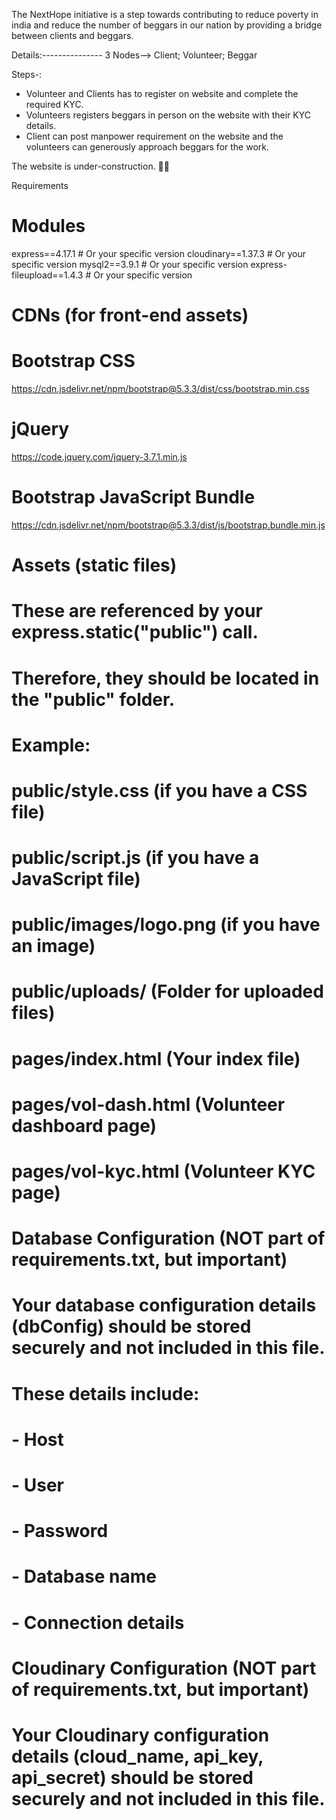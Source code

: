 The NextHope initiative is a step towards contributing to reduce poverty in india and reduce the number of beggars in our nation by providing a bridge between clients and beggars.

Details:---------------
3 Nodes--> Client; Volunteer; Beggar


Steps-:
- Volunteer and Clients has to register on website and complete the required KYC.
- Volunteers registers beggars in person on the website with their KYC details.
- Client can post manpower requirement on the website and the volunteers can generously approach beggars for the work.


The website is under-construction. 🚧🚧


Requirements
# Modules
express==4.17.1  # Or your specific version
cloudinary==1.37.3 # Or your specific version
mysql2==3.9.1 # Or your specific version
express-fileupload==1.4.3 # Or your specific version

# CDNs (for front-end assets)
# Bootstrap CSS
https://cdn.jsdelivr.net/npm/bootstrap@5.3.3/dist/css/bootstrap.min.css

# jQuery
https://code.jquery.com/jquery-3.7.1.min.js

# Bootstrap JavaScript Bundle
https://cdn.jsdelivr.net/npm/bootstrap@5.3.3/dist/js/bootstrap.bundle.min.js

# Assets (static files)
# These are referenced by your express.static("public") call.
# Therefore, they should be located in the "public" folder.

# Example:
# public/style.css (if you have a CSS file)
# public/script.js (if you have a JavaScript file)
# public/images/logo.png (if you have an image)
# public/uploads/ (Folder for uploaded files)

# pages/index.html (Your index file)
# pages/vol-dash.html (Volunteer dashboard page)
# pages/vol-kyc.html (Volunteer KYC page)

# Database Configuration (NOT part of requirements.txt, but important)
# Your database configuration details (dbConfig) should be stored securely and not included in this file.
# These details include:
# - Host
# - User
# - Password
# - Database name
# - Connection details

# Cloudinary Configuration (NOT part of requirements.txt, but important)
# Your Cloudinary configuration details (cloud_name, api_key, api_secret) should be stored securely and not included in this file.
